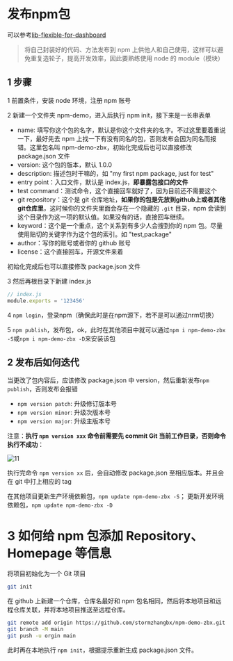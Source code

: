 # 发布npm包

可以参考[lib-flexible-for-dashboard](https://github.com/QuellingBlade/lib-flexible-for-dashboard)

> 将自己封装好的代码、方法发布到 npm 上供他人和自己使用，这样可以避免重复造轮子，提高开发效率，因此要熟练使用 node 的 module（模块）

## 1 步骤

1 前置条件，安装 node 环境，注册 npm 账号

2 新建一个文件夹 npm-demo，进入后执行 npm init，接下来是一长串表单

- name: 填写你这个包的名字，默认是你这个文件夹的名字。不过这里要着重说一下，最好先去 npm 上找一下有没有同名的包，否则发布会因为同名而报错。这里包名叫 npm-demo-zbx，初始化完成后也可以直接修改 package.json 文件
- version: 这个包的版本，默认 1.0.0
- description: 描述包时干嘛的，如 "my first npm package, just for test"
- entry point：入口文件，默认是 index.js，**即暴露包接口的文件**
- test command：测试命令，这个直接回车就好了，因为目前还不需要这个
- git repository：这个是 git 仓库地址，**如果你的包是先放到github上或者其他git仓库里**，这时候你的文件夹里面会存在一个隐藏的 `.git` 目录，npm 会读到这个目录作为这一项的默认值。如果没有的话，直接回车继续。
- keyword：这个是一个重点，这个关系到有多少人会搜到你的 npm 包。尽量使用贴切的关键字作为这个包的索引。如 "test,package"
- author：写你的账号或者你的 github 账号
- license：这个直接回车，开源文件来着

初始化完成后也可以直接修改 package.json 文件

3 然后再根目录下新建 index.js

```js
// index.js
module.exports = '123456'
```

4 `npm login`，登录npm（确保此时是在npm源下，若不是可以通过nrm切换）

5 `npm publish`，发布包，ok，此时在其他项目中就可以通过`npm i npm-demo-zbx -S`或`npm i npm-demo-zbx -D`来安装该包

## 2 发布后如何迭代

当更改了包内容后，应该修改 package.json 中 version，然后重新发布`npm publish`，否则发布会报错

- `npm version patch`: 升级修订版本号
- `npm version minor`: 升级次版本号
- `npm version major`: 升级主版本号

注意：**执行 `npm version xxx` 命令前需要先 commit Git 当前工作目录，否则命令执行不成功**：

![11](http://image.newarea.site/20230719/11.png)

执行完命令 `npm version xx` 后，会自动修改 package.json 至相应版本。并且会在 git 中打上相应的 tag

在其他项目更新生产环境依赖包，`npm update npm-demo-zbx -S`； 更新开发环境依赖包，`npm update npm-demo-zbx -D`


# 3 如何给 npm 包添加 Repository、Homepage 等信息

将项目初始化为一个 Git 项目

```sh
git init
```

在 github 上新建一个仓库，仓库名最好和 npm 包名相同，然后将本地项目和远程仓库关联，并将本地项目推送至远程仓库。

```sh
git remote add origin https://github.com/stormzhangbx/npm-demo-zbx.git
git branch -M main
git push -u orgin main
```

此时再在本地执行 `npm init`，根据提示重新生成 package.json 文件。 